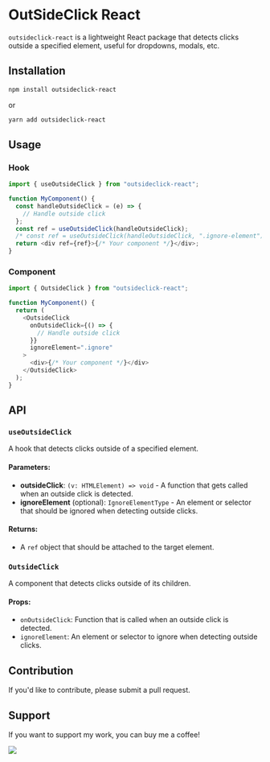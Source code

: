 # OutSideClick React

`outsideclick-react` is a lightweight React package that detects clicks outside a specified element, useful for dropdowns, modals, etc.

## Installation

```bash
npm install outsideclick-react
```

or

```bash
yarn add outsideclick-react
```

## Usage

### Hook

```javascript
import { useOutsideClick } from "outsideclick-react";

function MyComponent() {
  const handleOutsideClick = (e) => {
    // Handle outside click
  };
  const ref = useOutsideClick(handleOutsideClick);
  /* const ref = useOutsideClick(handleOutsideClick, ".ignore-element") */
  return <div ref={ref}>{/* Your component */}</div>;
}
```

### Component

```javascript
import { OutsideClick } from "outsideclick-react";

function MyComponent() {
  return (
    <OutsideClick
      onOutsideClick={() => {
        // Handle outside click
      }}
      ignoreElement=".ignore"
    >
      <div>{/* Your component */}</div>
    </OutsideClick>
  );
}
```

## API

### `useOutsideClick`

A hook that detects clicks outside of a specified element.

#### Parameters:

- **outsideClick**: `(v: HTMLElement) => void` - A function that gets called when an outside click is detected.
- **ignoreElement** (optional): `IgnoreElementType` - An element or selector that should be ignored when detecting outside clicks.

#### Returns:

- A `ref` object that should be attached to the target element.

### `OutsideClick`

A component that detects clicks outside of its children.

#### Props:

- `onOutsideClick`: Function that is called when an outside click is detected.
- `ignoreElement`: An element or selector to ignore when detecting outside clicks.

## Contribution

If you'd like to contribute, please submit a pull request.

## Support

If you want to support my work, you can buy me a coffee!

[![](https://www.buymeacoffee.com/assets/img/custom_images/orange_img.png)](https://buymeacoffee.com/rashed.iqbal)
